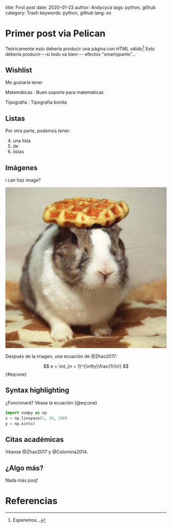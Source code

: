 title: First post
date: 2020-01-23
author: Andycyca
tags: python, github
category: Trash
keywords: python, github
lang: es

# Primer post via Pelican

Teóricamente esto debería producir una página con HTML válido[^test1] Esto debería producir---si todo va bien--- efectos "smartypants"...

[^test1]: Esperemos...

## Wishlist

Me gustaría tener

Matemáticas
: Buen soporte para matemáticas

Tipografía
: Tipografía bonita

## Listas

Por otra parte, podemos tener:

4. una lista
5. de
6. listas

## Imágenes

i can haz image?

![Oolong conejo](img/oolong.jpg "Oolong el conejo")

Después de la imagen, una ecuación de @Zhao2017:

$$
e = \int_{n = 1}^{\infty}\frac{1}{n!}
$${#eq:one}

## Syntax highlighting

¿Funcionará? Véase la ecuación {@eq:one}

```python
import numpy as np
x = np.linspace(1, 10, 100)
y = np.sin(x)
```

## Citas académicas

Véanse @Zhao2017 y @Colomina2014.

## ¿Algo más?

Nada más *poof*

# Referencias